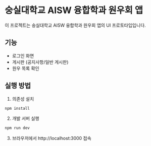 # 숭실대학교 AISW 융합학과 원우회 앱

이 프로젝트는 숭실대학교 AISW 융합학과 원우회 앱의 UI 프로토타입입니다.

## 기능

- 로그인 화면
- 게시판 (공지사항/일반 게시판)
- 원우 목록 확인

## 실행 방법

1. 의존성 설치
```bash
npm install
```

2. 개발 서버 실행
```bash
npm run dev
```

3. 브라우저에서 http://localhost:3000 접속 